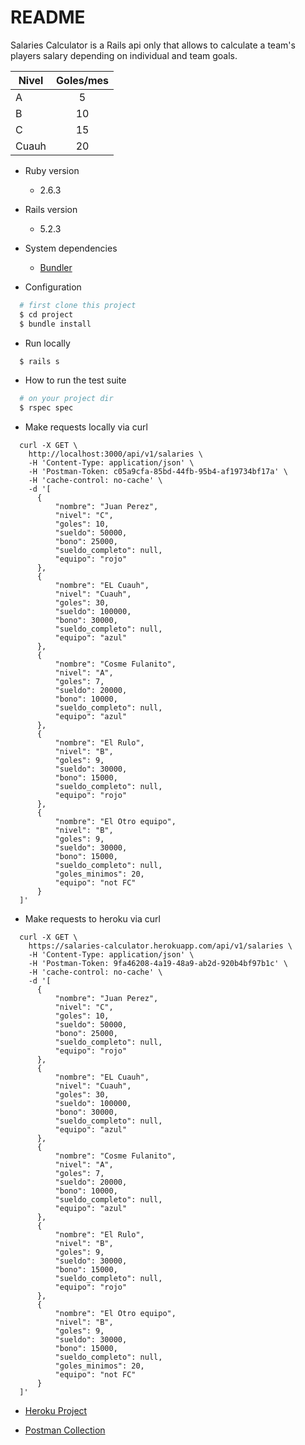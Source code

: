 # README

Salaries Calculator is a Rails api only that allows to calculate a team's players salary depending on individual and team goals.

| Nivel |Goles/mes|
| ------------- |:-------------:| 
|A |5|
|B |10|
|C |15|
|Cuauh |20|

* Ruby version
  - 2.6.3
  
* Rails version
  - 5.2.3

* System dependencies
  - [Bundler](https://bundler.io)

* Configuration
```ruby
  # first clone this project
  $ cd project
  $ bundle install
```

* Run locally
```ruby
  $ rails s
```

* How to run the test suite
```ruby
  # on your project dir
  $ rspec spec
```

* Make requests locally via curl
```
  curl -X GET \
    http://localhost:3000/api/v1/salaries \
    -H 'Content-Type: application/json' \
    -H 'Postman-Token: c05a9cfa-85bd-44fb-95b4-af19734bf17a' \
    -H 'cache-control: no-cache' \
    -d '[
      {
          "nombre": "Juan Perez",
          "nivel": "C",
          "goles": 10,
          "sueldo": 50000,
          "bono": 25000,
          "sueldo_completo": null,
          "equipo": "rojo"
      },
      {
          "nombre": "EL Cuauh",
          "nivel": "Cuauh",
          "goles": 30,
          "sueldo": 100000,
          "bono": 30000,
          "sueldo_completo": null,
          "equipo": "azul"
      },
      {
          "nombre": "Cosme Fulanito",
          "nivel": "A",
          "goles": 7,
          "sueldo": 20000,
          "bono": 10000,
          "sueldo_completo": null,
          "equipo": "azul"
      },
      {
          "nombre": "El Rulo",
          "nivel": "B",
          "goles": 9,
          "sueldo": 30000,
          "bono": 15000,
          "sueldo_completo": null,
          "equipo": "rojo"
      },
      {
          "nombre": "El Otro equipo",
          "nivel": "B",
          "goles": 9,
          "sueldo": 30000,
          "bono": 15000,
          "sueldo_completo": null,
          "goles_minimos": 20,
          "equipo": "not FC"
      }
  ]'
```

* Make requests to heroku via curl
```
  curl -X GET \
    https://salaries-calculator.herokuapp.com/api/v1/salaries \
    -H 'Content-Type: application/json' \
    -H 'Postman-Token: 9fa46208-4a19-48a9-ab2d-920b4bf97b1c' \
    -H 'cache-control: no-cache' \
    -d '[
      {
          "nombre": "Juan Perez",
          "nivel": "C",
          "goles": 10,
          "sueldo": 50000,
          "bono": 25000,
          "sueldo_completo": null,
          "equipo": "rojo"
      },
      {
          "nombre": "EL Cuauh",
          "nivel": "Cuauh",
          "goles": 30,
          "sueldo": 100000,
          "bono": 30000,
          "sueldo_completo": null,
          "equipo": "azul"
      },
      {
          "nombre": "Cosme Fulanito",
          "nivel": "A",
          "goles": 7,
          "sueldo": 20000,
          "bono": 10000,
          "sueldo_completo": null,
          "equipo": "azul"
      },
      {
          "nombre": "El Rulo",
          "nivel": "B",
          "goles": 9,
          "sueldo": 30000,
          "bono": 15000,
          "sueldo_completo": null,
          "equipo": "rojo"
      },
      {
          "nombre": "El Otro equipo",
          "nivel": "B",
          "goles": 9,
          "sueldo": 30000,
          "bono": 15000,
          "sueldo_completo": null,
          "goles_minimos": 20,
          "equipo": "not FC"
      }
  ]'
```

* [Heroku Project](https://salaries-calculator.herokuapp.com/api/v1/salaries)

* [Postman Collection](https://www.getpostman.com/collections/6d05643282fad8cafbce)
